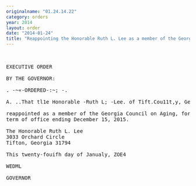 ```yaml
---
originalname: "01.24.14.22"
category: orders
year: 2014
layout: order
date: "2014-01-24"
title: "Reappointing the Honorable Ruth L. Lee as a member of the Georgia Council on Aging"
---
```

<pre>
 

EXECUTIVE ORDER

BY THE GOVERNOR:

. -~«-ORDERED-:~; -.

A. ..That tl1e Honorable -Ruth L; -Lee. of Tift.Cou11t,y, Georgia, is *

reappointed as a member of the Georgia Council on Aging, for a
term of office ending December 15, 2015.

The Honorable Ruth L. Lee
3033 Orchard Circle
Tifton, Georgia 31794

This twenty-fouifh day of Janualy, ZOE4

WEDML

GOVERNOR

</pre>
